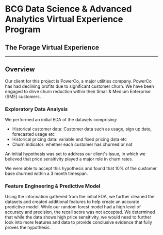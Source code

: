 # BCG Data Science & Advanced Analytics Virtual Experience Program
## The Forage Virtual Experience

---

## Overview
Our client for this project is PowerCo, a major utilities company. PowerCo has had declining profits due to significant customer churn. We have been engaged to drive churn reduction within their Small & Medium Enterprise (SME) customers.

### Exploratory Data Analysis
We performed an initial EDA of the datasets comprising: 
- Historical customer data: Customer data such as usage, sign up date, forecasted usage etc
- Historical pricing data: variable and fixed pricing data etc
- Churn indicator: whether each customer has churned or not

An initial hypothesis was set to address our client's issue, in which we believed that price sensitivity played a major role in churn rates.

We were able to accept this hypothesis and found that 10% of the customer base churned within a 3 month timespan.

### Feature Engineering & Predictive Model

Using the information gathered from the initial EDA, we further cleaned the datasets and created additional features to help create an accurate predictive model.
While our random forest model had a high level of accuracy and precision, the recall score was not accepted. We determined that while the data shows high price sensitivity, we would need to further look into more features and data to provide conclusive evidence that fully proves the hypothesis.

